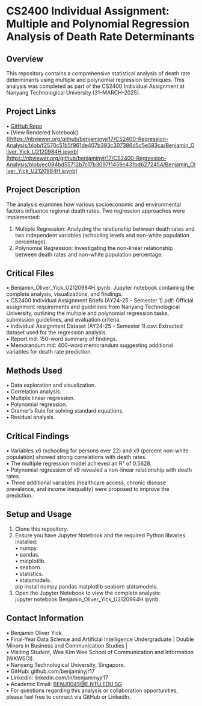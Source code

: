 # CS2400 Individual Assignment: Multiple and Polynomial Regression Analysis of Death Rate Determinants

## Overview
This repository contains a comprehensive statistical analysis of death rate determinants using multiple and polynomial regression techniques.  This analysis was completed as part of the CS2400 Individual Assignment at Nanyang Technological University (31-MARCH-2025).

## Project Links
•	[GitHub Repo](https://github.com/benjaminyjr17/CS2400-Regression-Analysis.git)  
•	[View Rendered Notebook]([https://nbviewer.org/github/benjaminyjr17/CS2400-Regression-Analysis/blob/f2570c51b5f961de407b393c307386d5c5e583ca/Benjamin_Oliver_Yick_U2120984H.ipynb](https://nbviewer.org/github/benjaminyjr17/CS2400-Regression-Analysis/blob/ec084bd55712b7c17b3097f1459c431bd6272454/Benjamin_Oliver_Yick_U2120984H.ipynb)  

## Project Description
The analysis examines how various socioeconomic and environmental factors influence regional death rates.  Two regression approaches were implemented:  
1.	Multiple Regression: Analyzing the relationship between death rates and two independent variables (schooling levels and non-white population percentage).
2.	Polynomial Regression: Investigating the non-linear relationship between death rates and non-white population percentage.

## Critical Files
•	Benjamin_Oliver_Yick_U2120984H.ipynb: Jupyter notebook containing the complete analysis, visualizations, and findings.  
•	CS2400 Individual Assignment Briefs (AY24-25 - Semester 1).pdf: Official assignment requirements and guidelines from Nanyang Technological University, outlining the multiple and polynomial regression tasks, submission guidelines, and evaluation criteria.  
•	Individual Assignment Dataset (AY24-25 - Semester 1).csv: Extracted dataset used for the regression analysis.  
•	Report.md: 150-word summary of findings.  
•	Memorandum.md: 400-word memorandum suggesting additional variables for death rate prediction.  

## Methods Used
•	Data exploration and visualization.  
•	Correlation analysis.  
•	Multiple linear regression.  
•	Polynomial regression.  
•	Cramer’s Rule for solving standard equations.  
•	Residual analysis.  

## Critical Findings
•	Variables x6 (schooling for persons over 22) and x9 (percent non-white population) showed strong correlations with death rates.  
•	The multiple regression model achieved an R² of 0.5628.  
•	Polynomial regression of x9 revealed a non-linear relationship with death rates.  
•	Three additional variables (healthcare access, chronic disease prevalence, and income inequality) were proposed to improve the prediction.  

## Setup and Usage
1.	Clone this repository.  
2.	Ensure you have Jupyter Notebook and the required Python libraries installed:  
•	numpy.  
•	pandas.  
•	matplotlib.  
•	seaborn.  
•	statistics.  
•	statsmodels.  
pip install numpy pandas matplotlib seaborn statsmodels.    
3.	Open the Jupyter Notebook to view the complete analysis:  
jupyter notebook Benjamin_Oliver_Yick_U2120984H.ipynb.   

## Contact Information
•	Benjamin Oliver Yick.  
•	Final-Year Data Science and Artificial Intelligence Undergraduate | Double Minors in Business and Communication Studies |  
•	Visiting Student, Wee Kim Wee School of Communication and Information (WKWSCI).  
•	Nanyang Technological University, Singapore.  
•	GitHub: github.com/benjaminyjr17  
•	LinkedIn: linkedin.com/in/benjaminyjr17  
•	Academic Email: BENJ0045@E.NTU.EDU.SG  
•	For questions regarding this analysis or collaboration opportunities, please feel free to connect via GitHub or LinkedIn.  

